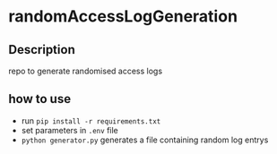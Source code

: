 # randomAccessLogGeneration

## Description

repo to generate randomised access logs

## how to use

- run `pip install -r requirements.txt`
- set parameters in `.env` file
- `python generator.py` generates a file containing random log entrys 
